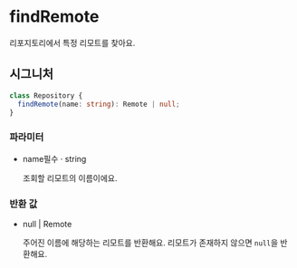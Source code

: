# findRemote

리포지토리에서 특정 리모트를 찾아요.

## 시그니처

```ts
class Repository {
  findRemote(name: string): Remote | null;
}
```

### 파라미터

<ul class="param-ul">
  <li class="param-li param-li-root">
    <span class="param-name">name</span><span class="param-required">필수</span>&nbsp;·&nbsp;<span class="param-type">string</span>
    <br>
    <p class="param-description">조회할 리모트의 이름이에요.</p>
  </li>
</ul>

### 반환 값

<ul class="param-ul">
  <li class="param-li param-li-root">
    <span class="param-type">null | Remote</span>
    <br>
    <p class="param-description">주어진 이름에 해당하는 리모트를 반환해요. 리모트가 존재하지 않으면 <code>null</code>을 반환해요.</p>
  </li>
</ul>
